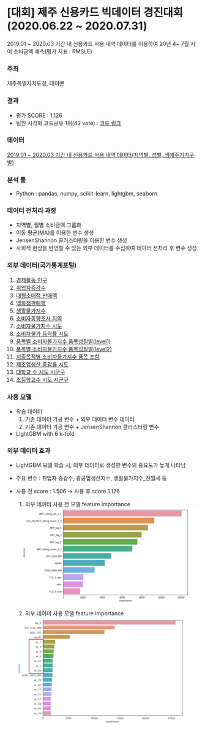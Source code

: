 # [대회] 제주 신용카드 빅데이터 경진대회(2020.06.22 ~ 2020.07.31)

2019.01 ~ 2020.03 기간 내 신용카드 사용 내역 데이터를 이용하여 20년 4~ 7월 사이 소비금액 예측(평가 지표 : RMSLE)

### 주최

제주특별자치도청, 데이콘



### 결과

- 평가 SCORE : 1.126
- 팀원 시각화 코드공유 1위(42 vote) : [코드 링크](https://dacon.io/competitions/official/235615/codeshare/1302?page=1&dtype=recent&ptype=pub)

### 데이터

[2019.01 ~ 2020.03 기간 내 신용카드 사용 내역 데이터(지역별, 성별, 생애주기가구별)](https://dacon.io/competitions/official/235615/data/)

### 분석 툴

- Python : pandas, numpy, scikit-learn, lightgbm, seaborn

### 데이터 전처리 과정

- 지역별, 월별 소비금액 그룹화
- 이동 평균(MA)를 이용한 변수 생성
- JensenShannon 클러스터링을 이용한 변수 생성
- 사회적 현상을 반영할 수 있는 외부 데이터를 수집하여 데이터 전처리 후 변수 생성

### 외부 데이터(국가통계포털)

1. [경제활동 인구](http://kosis.kr/statHtml/statHtml.do?orgId=101&tblId=INH_1DA7014S_01&vw_cd=MT_GTITLE01&list_id=106&seqNo=&lang_mode=ko&language=kor&obj_var_id=&itm_id=&conn_path=MT_GTITLE01)
2. [취업자증감수](http://kosis.kr/statHtml/statHtml.do?orgId=101&tblId=DT_1YL20541&vw_cd=MT_GTITLE01&list_id=106&seqNo=&lang_mode=ko&language=kor&obj_var_id=&itm_id=&conn_path=MT_GTITLE01)
3. [대형소매점 판매액](http://kosis.kr/statHtml/statHtml.do?orgId=101&tblId=INH_1K31005_01&vw_cd=MT_GTITLE01&list_id=109&seqNo=&lang_mode=ko&language=kor&obj_var_id=&itm_id=&conn_path=MT_GTITLE01)
4. [백화점판매액](http://kosis.kr/statHtml/statHtml.do?orgId=101&tblId=INH_1K31005_02&vw_cd=MT_GTITLE01&list_id=109&seqNo=&lang_mode=ko&language=kor&obj_var_id=&itm_id=&conn_path=MT_GTITLE01)
5. [생활물가지수](http://kosis.kr/statHtml/statHtml.do?orgId=101&tblId=DT_1YL6601E&vw_cd=MT_GTITLE01&list_id=109&seqNo=&lang_mode=ko&language=kor&obj_var_id=&itm_id=&conn_path=MT_GTITLE01)
6. [소비자동향조사 지역](http://kosis.kr/statHtml/statHtml.do?orgId=301&tblId=DT_040Y004&vw_cd=MT_ZTITLE&list_id=J1_7&seqNo=&lang_mode=ko&language=kor&obj_var_id=&itm_id=&conn_path=MT_ZTITLE)
7. [소비자물가지수 시도](http://kosis.kr/statHtml/statHtml.do?orgId=101&tblId=INH_1J17112&vw_cd=MT_GTITLE01&list_id=105&seqNo=&lang_mode=ko&language=kor&obj_var_id=&itm_id=&conn_path=MT_GTITLE01)
8. [소비자물가 등락률 시도](http://kosis.kr/statHtml/statHtml.do?orgId=101&tblId=DT_1YL20581&vw_cd=MT_GTITLE01&list_id=105&seqNo=&lang_mode=ko&language=kor&obj_var_id=&itm_id=&conn_path=MT_GTITLE01)
9. [품목별 소비자물가지수 품목성질별(level1)](http://kosis.kr/statHtml/statHtml.do?orgId=101&tblId=DT_1J17112&vw_cd=MT_ZTITLE&list_id=P2_6&seqNo=&lang_mode=ko&language=kor&obj_var_id=&itm_id=&conn_path=MT_ZTITLE)
10. [품목별 소비자물가지수 품목성질별(level2)](http://kosis.kr/statHtml/statHtml.do?orgId=101&tblId=DT_1J17112&vw_cd=MT_ZTITLE&list_id=P2_6&seqNo=&lang_mode=ko&language=kor&obj_var_id=&itm_id=&conn_path=MT_ZTITLE)
11. [지출목적별 소비자물가지수 품목 포함](http://kosis.kr/statHtml/statHtml.do?orgId=101&tblId=DT_1J17001&vw_cd=MT_ZTITLE&list_id=P2_6&seqNo=&lang_mode=ko&language=kor&obj_var_id=&itm_id=&conn_path=MT_ZTITLE)
12. [제조업생산 증감률 시도](http://kosis.kr/statHtml/statHtml.do?orgId=101&tblId=DT_1YL15009&vw_cd=MT_GTITLE01&list_id=109&seqNo=&lang_mode=ko&language=kor&obj_var_id=&itm_id=&conn_path=MT_GTITLE01)
13. [대학교 수 시도 시군구](http://kosis.kr/statHtml/statHtml.do?orgId=101&tblId=DT_1YL21181&vw_cd=MT_GTITLE01&list_id=104&seqNo=&lang_mode=ko&language=kor&obj_var_id=&itm_id=&conn_path=MT_GTITLE01)
14. [초등학교수 시도 시군구](http://kosis.kr/statHtml/statHtml.do?orgId=101&tblId=DT_1YL21231&vw_cd=MT_GTITLE01&list_id=104&seqNo=&lang_mode=ko&language=kor&obj_var_id=&itm_id=&conn_path=MT_GTITLE01)

### 사용 모델

- 학습 데이터
  1. 기존 데이터 가공 변수 + 외부 데이터 변수 데이터
  2. 기존 데이터 가공 변수 + JensenShannon 클러스터링 변수 
- LIghtGBM with 6 k-fold

### 외부 데이터 효과

- LightGBM 모델 학습 시, 외부 데이터로 생성한 변수의 중요도가 높게 나타남
- 주요 변수 : 취업자 증감수, 광공업생산지수, 생활물가지수_전월세 등
- 사용 전 score : 1.506 → 사용 후 score 1.126

  1. 외부 데이터 사용 전 모델 feature importance
  <img src="img/Untitled.png" alt="drawing" width="500"/>


  2. 외부 데이터 사용 모델 feature importance
  <img src="img/Untitled 1.png" alt="drawing" width="500"/>
